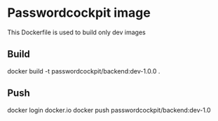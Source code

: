 # Passwordcockpit image
This Dockerfile is used to build only dev images

## Build
docker build -t passwordcockpit/backend:dev-1.0.0 .

## Push
docker login docker.io
docker push passwordcockpit/backend:dev-1.0